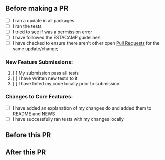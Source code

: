 <!-- Please follow the general troubleshooting steps first -->
## Before making a PR
- [ ] I ran a update in all packages
- [ ] I ran the tests
- [ ] I tried to see if was a permission error
- [ ] I have followed the ESTACAMP guidelines 
- [ ] I have checked to ensure there aren't other open [Pull Requests](../../pulls) for the same update/change;

### New Feature Submissions:
1. [ ] My submission pass all tests
2. [ ] I have written new tests to it
3. [ ] I have linted my code locally prior to submission

### Changes to Core Features:
* [ ] I have added an explanation of my changes do and added them to README and NEWS
* [ ] I have successfully ran tests with my changes locally

## Before this PR

## After this PR
